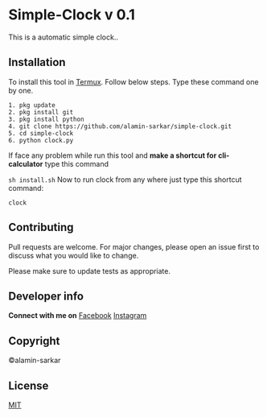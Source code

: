 # Simple-Clock v 0.1

This is a automatic simple clock..


## Installation

To install this tool in [Termux](https://play.google.com/store/apps/details?id=com.termux). Follow below steps.
Type these command one by one.
```
1. pkg update
2. pkg install git
3. pkg install python
4. git clone https://github.com/alamin-sarkar/simple-clock.git
5. cd simple-clock
6. python clock.py
```

If face any problem while run this tool and **make a shortcut for cli-calculator** type this command

`
sh install.sh
`
Now to run clock from any where just type this shortcut command: 

`clock` 


## Contributing
Pull requests are welcome. For major changes, please open an issue first to discuss what you would like to change.

Please make sure to update tests as appropriate.

## Developer info

**Connect with me on**
[Facebook](https://facebook.com/alamin2327)
[Instagram](https://Instagram.com/alamin.2327)

## Copyright
©alamin-sarkar


## License
[MIT](https://choosealicense.com/licenses/mit/)



